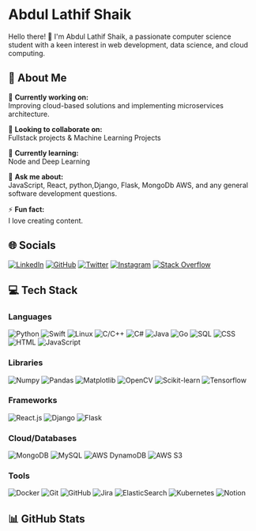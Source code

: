 # Abdul Lathif Shaik

Hello there! 👋 I'm Abdul Lathif Shaik, a passionate computer science student with a keen interest in web development, data science, and cloud computing.

## 💫 About Me

🔭 **Currently working on:**  
Improving cloud-based solutions and implementing microservices architecture.

👯 **Looking to collaborate on:**  
Fullstack projects & Machine Learning Projects

🌱 **Currently learning:**  
Node and Deep Learning

💬 **Ask me about:**  
JavaScript, React, python,Django, Flask, MongoDb AWS, and any general software development questions.

⚡ **Fun fact:**  
I love creating content.

## 🌐 Socials

[![LinkedIn](https://img.shields.io/badge/-LinkedIn-blue?style=flat-square&logo=linkedin)](https://www.linkedin.com/in/abdullathifsk/)
[![GitHub](https://img.shields.io/badge/-GitHub-black?style=flat-square&logo=github)](https://github.com/lathifshaik)
[![Twitter](https://img.shields.io/badge/-Twitter-blue?style=flat-square&logo=twitter)](https://twitter.com/latifshaikk)
[![Instagram](https://img.shields.io/badge/-Instagram-purple?style=flat-square&logo=instagram)](https://www.instagram.com/your_instagram)
[![Stack Overflow](https://img.shields.io/badge/-StackOverflow-orange?style=flat-square&logo=stackoverflow)](https://stackoverflow.com/users/your_profile)

## 💻 Tech Stack

### Languages
 ![Python](https://img.shields.io/badge/-Python-blue?style=flat-square&logo=python&logoColor=white)
![Swift](https://img.shields.io/badge/-Swift-orange?style=flat-square&logo=swift&logoColor=white)
![Linux](https://img.shields.io/badge/-Linux-black?style=flat-square&logo=linux&logoColor=white)
![C/C++](https://img.shields.io/badge/-C/C++-blue?style=flat-square&logo=c%2B%2B&logoColor=white)
![C#](https://img.shields.io/badge/-C%23-purple?style=flat-square&logo=c-sharp&logoColor=white)
 ![Java](https://img.shields.io/badge/-Java-red?style=flat-square&logo=java&logoColor=white)
  ![Go](https://img.shields.io/badge/-Go-gray?style=flat-square&logo=go&logoColor=white)
 ![SQL](https://img.shields.io/badge/-SQL-yellow?style=flat-square&logo=mysql&logoColor=white)
  ![CSS](https://img.shields.io/badge/-CSS-blue?style=flat-square&logo=css3&logoColor=white)
  ![HTML](https://img.shields.io/badge/-HTML-red?style=flat-square&logo=html5&logoColor=white)
  ![JavaScript](https://img.shields.io/badge/-JavaScript-yellow?style=flat-square&logo=javascript&logoColor=white)

### Libraries
![Numpy](https://img.shields.io/badge/-Numpy-lightgray?style=flat-square&logo=numpy&logoColor=white)
 ![Pandas](https://img.shields.io/badge/-Pandas-white?style=flat-square&logo=pandas&logoColor=black)
![Matplotlib](https://img.shields.io/badge/-Matplotlib-darkblue?style=flat-square&logo=matplotlib&logoColor=white)
 ![OpenCV](https://img.shields.io/badge/-OpenCV-green?style=flat-square&logo=opencv&logoColor=white)
 ![Scikit-learn](https://img.shields.io/badge/-Scikit--learn-blue?style=flat-square&logo=scikit-learn&logoColor=white)
![Tensorflow](https://img.shields.io/badge/-Tensorflow-orange?style=flat-square&logo=tensorflow&logoColor=white)

### Frameworks
 ![React.js](https://img.shields.io/badge/-ReactJs-blue?style=flat-square&logo=react&logoColor=white)
![Django](https://img.shields.io/badge/-Django-darkgreen?style=flat-square&logo=django&logoColor=white)
 ![Flask](https://img.shields.io/badge/-Flask-black?style=flat-square&logo=flask&logoColor=white)

### Cloud/Databases
![MongoDB](https://img.shields.io/badge/-MongoDB-green?style=flat-square&logo=mongodb&logoColor=white)
![MySQL](https://img.shields.io/badge/-MySQL-blue?style=flat-square&logo=mysql&logoColor=white)
![AWS DynamoDB](https://img.shields.io/badge/-DynamoDB-lightblue?style=flat-square&logo=amazon-aws&logoColor=white)
 ![AWS S3](https://img.shields.io/badge/-S3-blue?style=flat-square&logo=amazon-aws&logoColor=white)

### Tools
 ![Docker](https://img.shields.io/badge/-Docker-blue?style=flat-square&logo=docker&logoColor=white)
 ![Git](https://img.shields.io/badge/-Git-red?style=flat-square&logo=git&logoColor=white)
![GitHub](https://img.shields.io/badge/-GitHub-black?style=flat-square&logo=github&logoColor=white)
 ![Jira](https://img.shields.io/badge/-Jira-blue?style=flat-square&logo=jira&logoColor=white)
 ![ElasticSearch](https://img.shields.io/badge/-ElasticSearch-blue?style=flat-square&logo=elasticsearch&logoColor=white)
![Kubernetes](https://img.shields.io/badge/-Kubernetes-blue?style=flat-square&logo=kubernetes&logoColor=white)
![Notion](https://img.shields.io/badge/-Notion-black?style=flat-square&logo=notion&logoColor=white)

## 📊 GitHub Stats
